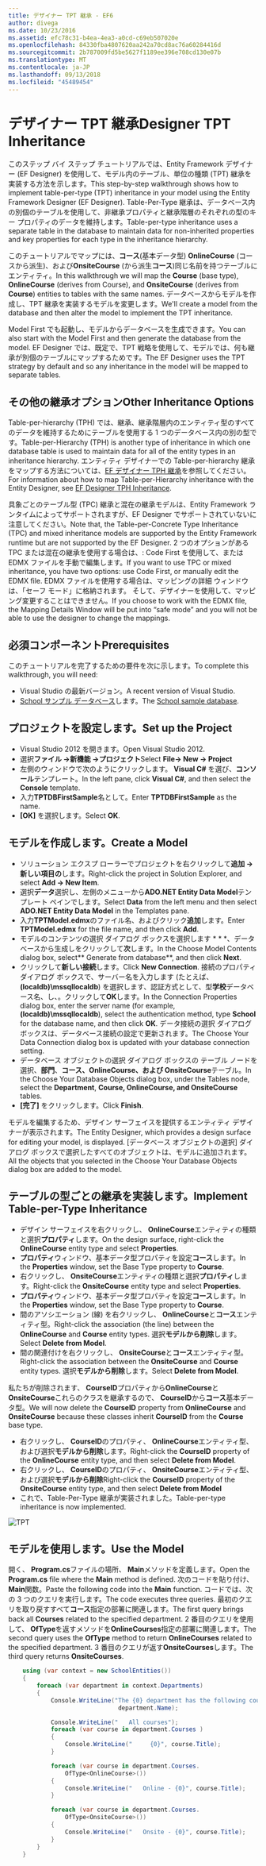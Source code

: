 ```yaml
---
title: デザイナー TPT 継承 - EF6
author: divega
ms.date: 10/23/2016
ms.assetid: efc78c31-b4ea-4ea3-a0cd-c69eb507020e
ms.openlocfilehash: 84330fba4807620aa242a70cd8ac76a60284416d
ms.sourcegitcommit: 2b787009fd5be5627f1189ee396e708cd130e07b
ms.translationtype: MT
ms.contentlocale: ja-JP
ms.lasthandoff: 09/13/2018
ms.locfileid: "45489454"
---
```

# <a name="designer-tpt-inheritance"></a><span data-ttu-id="f3e4c-102">デザイナー TPT 継承</span><span class="sxs-lookup"><span data-stu-id="f3e4c-102">Designer TPT Inheritance</span></span>
<span data-ttu-id="f3e4c-103">このステップ バイ ステップ チュートリアルでは、Entity Framework デザイナー (EF Designer) を使用して、モデル内のテーブル、単位の種類 (TPT) 継承を実装する方法を示します。</span><span class="sxs-lookup"><span data-stu-id="f3e4c-103">This step-by-step walkthrough shows how to implement table-per-type (TPT) inheritance in your model using the Entity Framework Designer (EF Designer).</span></span> <span data-ttu-id="f3e4c-104">Table-Per-Type 継承は、データベース内の別個のテーブルを使用して、非継承プロパティと継承階層のそれぞれの型のキー プロパティのデータを維持します。</span><span class="sxs-lookup"><span data-stu-id="f3e4c-104">Table-per-type inheritance uses a separate table in the database to maintain data for non-inherited properties and key properties for each type in the inheritance hierarchy.</span></span>

<span data-ttu-id="f3e4c-105">このチュートリアルでマップには、**コース**(基本データ型) **OnlineCourse** (コースから派生)、および**OnsiteCourse** (から派生**コース**)同じ名前を持つテーブルにエンティティ。</span><span class="sxs-lookup"><span data-stu-id="f3e4c-105">In this walkthrough we will map the **Course** (base type), **OnlineCourse** (derives from Course), and **OnsiteCourse** (derives from **Course**) entities to tables with the same names.</span></span> <span data-ttu-id="f3e4c-106">データベースからモデルを作成し、TPT 継承を実装するモデルを変更します。</span><span class="sxs-lookup"><span data-stu-id="f3e4c-106">We'll create a model from the database and then alter the model to implement the TPT inheritance.</span></span>

<span data-ttu-id="f3e4c-107">Model First でも起動し、モデルからデータベースを生成できます。</span><span class="sxs-lookup"><span data-stu-id="f3e4c-107">You can also start with the Model First and then generate the database from the model.</span></span> <span data-ttu-id="f3e4c-108">EF Designer では、既定で、TPT 戦略を使用して、モデルでは、何も継承が別個のテーブルにマップするためです。</span><span class="sxs-lookup"><span data-stu-id="f3e4c-108">The EF Designer uses the TPT strategy by default and so any inheritance in the model will be mapped to separate tables.</span></span>

## <a name="other-inheritance-options"></a><span data-ttu-id="f3e4c-109">その他の継承オプション</span><span class="sxs-lookup"><span data-stu-id="f3e4c-109">Other Inheritance Options</span></span>

<span data-ttu-id="f3e4c-110">Table-per-hierarchy (TPH) では、継承、継承階層内のエンティティ型のすべてのデータを維持するためにテーブルを使用する 1 つのデータベース内の別の型です。</span><span class="sxs-lookup"><span data-stu-id="f3e4c-110">Table-per-Hierarchy (TPH) is another type of inheritance in which one database table is used to maintain data for all of the entity types in an inheritance hierarchy.</span></span>  <span data-ttu-id="f3e4c-111">エンティティ デザイナーでの Table-per-hierarchy 継承をマップする方法については、[EF デザイナー TPH 継承](~/ef6/modeling/designer/inheritance/tph.md)を参照してください。</span><span class="sxs-lookup"><span data-stu-id="f3e4c-111">For information about how to map Table-per-Hierarchy inheritance with the Entity Designer, see [EF Designer TPH Inheritance](~/ef6/modeling/designer/inheritance/tph.md).</span></span> 

<span data-ttu-id="f3e4c-112">具象ごとのテーブル型 (TPC) 継承と混在の継承モデルは、Entity Framework ランタイムによってサポートされますが、EF Designer でサポートされていないに注意してください。</span><span class="sxs-lookup"><span data-stu-id="f3e4c-112">Note that, the Table-per-Concrete Type Inheritance (TPC) and mixed inheritance models are supported by the Entity Framework runtime but are not supported by the EF Designer.</span></span> <span data-ttu-id="f3e4c-113">2 つのオプションがある TPC または混在の継承を使用する場合は、: Code First を使用して、または EDMX ファイルを手動で編集します。</span><span class="sxs-lookup"><span data-stu-id="f3e4c-113">If you want to use TPC or mixed inheritance, you have two options: use Code First, or manually edit the EDMX file.</span></span> <span data-ttu-id="f3e4c-114">EDMX ファイルを使用する場合は、マッピングの詳細 ウィンドウは、「セーフ モード」に格納されます。 そして、デザイナーを使用して、マッピング変更することはできません。</span><span class="sxs-lookup"><span data-stu-id="f3e4c-114">If you choose to work with the EDMX file, the Mapping Details Window will be put into “safe mode” and you will not be able to use the designer to change the mappings.</span></span>

## <a name="prerequisites"></a><span data-ttu-id="f3e4c-115">必須コンポーネント</span><span class="sxs-lookup"><span data-stu-id="f3e4c-115">Prerequisites</span></span>

<span data-ttu-id="f3e4c-116">このチュートリアルを完了するための要件を次に示します。</span><span class="sxs-lookup"><span data-stu-id="f3e4c-116">To complete this walkthrough, you will need:</span></span>

- <span data-ttu-id="f3e4c-117">Visual Studio の最新バージョン。</span><span class="sxs-lookup"><span data-stu-id="f3e4c-117">A recent version of Visual Studio.</span></span>
- <span data-ttu-id="f3e4c-118">[School サンプル データベース](~/ef6/resources/school-database.md)します。</span><span class="sxs-lookup"><span data-stu-id="f3e4c-118">The [School sample database](~/ef6/resources/school-database.md).</span></span>

## <a name="set-up-the-project"></a><span data-ttu-id="f3e4c-119">プロジェクトを設定します。</span><span class="sxs-lookup"><span data-stu-id="f3e4c-119">Set up the Project</span></span>

-   <span data-ttu-id="f3e4c-120">Visual Studio 2012 を開きます。</span><span class="sxs-lookup"><span data-stu-id="f3e4c-120">Open Visual Studio 2012.</span></span>
-   <span data-ttu-id="f3e4c-121">選択**ファイル -&gt;新機能 -&gt;プロジェクト**</span><span class="sxs-lookup"><span data-stu-id="f3e4c-121">Select **File-&gt; New -&gt; Project**</span></span>
-   <span data-ttu-id="f3e4c-122">左側のウィンドウで次のようにクリックします。 **Visual C\#** を選び、**コンソール**テンプレート。</span><span class="sxs-lookup"><span data-stu-id="f3e4c-122">In the left pane, click **Visual C\#**, and then select the **Console** template.</span></span>
-   <span data-ttu-id="f3e4c-123">入力**TPTDBFirstSample**名として。</span><span class="sxs-lookup"><span data-stu-id="f3e4c-123">Enter **TPTDBFirstSample** as the name.</span></span>
-   <span data-ttu-id="f3e4c-124">**[OK]** を選択します。</span><span class="sxs-lookup"><span data-stu-id="f3e4c-124">Select **OK**.</span></span>

## <a name="create-a-model"></a><span data-ttu-id="f3e4c-125">モデルを作成します。</span><span class="sxs-lookup"><span data-stu-id="f3e4c-125">Create a Model</span></span>

-   <span data-ttu-id="f3e4c-126">ソリューション エクスプ ローラーでプロジェクトを右クリックして**追加 -&gt;新しい項目の**します。</span><span class="sxs-lookup"><span data-stu-id="f3e4c-126">Right-click the project in Solution Explorer, and select **Add -&gt; New Item**.</span></span>
-   <span data-ttu-id="f3e4c-127">選択**データ**選択し、左側のメニューから**ADO.NET Entity Data Model**テンプレート ペインでします。</span><span class="sxs-lookup"><span data-stu-id="f3e4c-127">Select **Data** from the left menu and then select **ADO.NET Entity Data Model** in the Templates pane.</span></span>
-   <span data-ttu-id="f3e4c-128">入力**TPTModel.edmx**のファイル名、およびクリック**追加**します。</span><span class="sxs-lookup"><span data-stu-id="f3e4c-128">Enter **TPTModel.edmx** for the file name, and then click **Add**.</span></span>
-   <span data-ttu-id="f3e4c-129">モデルのコンテンツの選択 ダイアログ ボックスを選択します \* \* \*、データベースから生成しをクリックして**次**します。</span><span class="sxs-lookup"><span data-stu-id="f3e4c-129">In the Choose Model Contents dialog box, select\*\* Generate from database\*\*, and then click **Next**.</span></span>
-   <span data-ttu-id="f3e4c-130">クリックして**新しい接続**します。</span><span class="sxs-lookup"><span data-stu-id="f3e4c-130">Click **New Connection**.</span></span>
    <span data-ttu-id="f3e4c-131">接続のプロパティ ダイアログ ボックスで、サーバー名を入力します (たとえば、 **(localdb)\\mssqllocaldb**) を選択します、認証方式として、型**学校**データベース名、し、。クリックして**OK**します。</span><span class="sxs-lookup"><span data-stu-id="f3e4c-131">In the Connection Properties dialog box, enter the server name (for example, **(localdb)\\mssqllocaldb**), select the authentication method, type **School** for the database name, and then click **OK**.</span></span>
    <span data-ttu-id="f3e4c-132">データ接続の選択 ダイアログ ボックスは、データベース接続の設定で更新されます。</span><span class="sxs-lookup"><span data-stu-id="f3e4c-132">The Choose Your Data Connection dialog box is updated with your database connection setting.</span></span>
-   <span data-ttu-id="f3e4c-133">データベース オブジェクトの選択 ダイアログ ボックスの テーブル ノードを選択、**部門**、**コース、OnlineCourse、および OnsiteCourse**テーブル。</span><span class="sxs-lookup"><span data-stu-id="f3e4c-133">In the Choose Your Database Objects dialog box, under the Tables node, select the **Department**, **Course, OnlineCourse, and OnsiteCourse** tables.</span></span>
-   <span data-ttu-id="f3e4c-134">**[完了]** をクリックします。</span><span class="sxs-lookup"><span data-stu-id="f3e4c-134">Click **Finish**.</span></span>

<span data-ttu-id="f3e4c-135">モデルを編集するため、デザイン サーフェイスを提供するエンティティ デザイナーが表示されます。</span><span class="sxs-lookup"><span data-stu-id="f3e4c-135">The Entity Designer, which provides a design surface for editing your model, is displayed.</span></span> <span data-ttu-id="f3e4c-136">[データベース オブジェクトの選択] ダイアログ ボックスで選択したすべてのオブジェクトは、モデルに追加されます。</span><span class="sxs-lookup"><span data-stu-id="f3e4c-136">All the objects that you selected in the Choose Your Database Objects dialog box are added to the model.</span></span>

## <a name="implement-table-per-type-inheritance"></a><span data-ttu-id="f3e4c-137">テーブルの型ごとの継承を実装します。</span><span class="sxs-lookup"><span data-stu-id="f3e4c-137">Implement Table-per-Type Inheritance</span></span>

-   <span data-ttu-id="f3e4c-138">デザイン サーフェイスを右クリックし、 **OnlineCourse**エンティティの種類と選択**プロパティ**します。</span><span class="sxs-lookup"><span data-stu-id="f3e4c-138">On the design surface, right-click the **OnlineCourse** entity type and select **Properties**.</span></span>
-   <span data-ttu-id="f3e4c-139">**プロパティ**ウィンドウ、基本データ型プロパティを設定**コース**します。</span><span class="sxs-lookup"><span data-stu-id="f3e4c-139">In the **Properties** window, set the Base Type property to **Course**.</span></span>
-   <span data-ttu-id="f3e4c-140">右クリックし、 **OnsiteCourse**エンティティの種類と選択**プロパティ**します。</span><span class="sxs-lookup"><span data-stu-id="f3e4c-140">Right-click the **OnsiteCourse** entity type and select **Properties**.</span></span>
-   <span data-ttu-id="f3e4c-141">**プロパティ**ウィンドウ、基本データ型プロパティを設定**コース**します。</span><span class="sxs-lookup"><span data-stu-id="f3e4c-141">In the **Properties** window, set the Base Type property to **Course**.</span></span>
-   <span data-ttu-id="f3e4c-142">間のアソシエーション (線) を右クリックし、 **OnlineCourse**と**コース**エンティティ型。</span><span class="sxs-lookup"><span data-stu-id="f3e4c-142">Right-click the association (the line) between the **OnlineCourse** and **Course** entity types.</span></span>
    <span data-ttu-id="f3e4c-143">選択**モデルから削除**します。</span><span class="sxs-lookup"><span data-stu-id="f3e4c-143">Select **Delete from Model**.</span></span>
-   <span data-ttu-id="f3e4c-144">間の関連付けを右クリックし、 **OnsiteCourse**と**コース**エンティティ型。</span><span class="sxs-lookup"><span data-stu-id="f3e4c-144">Right-click the association between the **OnsiteCourse** and **Course** entity types.</span></span>
    <span data-ttu-id="f3e4c-145">選択**モデルから削除**します。</span><span class="sxs-lookup"><span data-stu-id="f3e4c-145">Select **Delete from Model**.</span></span>

<span data-ttu-id="f3e4c-146">私たちが削除されます、 **CourseID**プロパティから**OnlineCourse**と**OnsiteCourse**これらのクラスを継承するので、 **CourseID**から**コース**基本データ型。</span><span class="sxs-lookup"><span data-stu-id="f3e4c-146">We will now delete the **CourseID** property from **OnlineCourse** and **OnsiteCourse** because these classes inherit **CourseID** from the **Course** base type.</span></span>

-   <span data-ttu-id="f3e4c-147">右クリックし、 **CourseID**のプロパティ、 **OnlineCourse**エンティティ型、および選択**モデルから削除**します。</span><span class="sxs-lookup"><span data-stu-id="f3e4c-147">Right-click the **CourseID** property of the **OnlineCourse** entity type, and then select **Delete from Model**.</span></span>
-   <span data-ttu-id="f3e4c-148">右クリックし、 **CourseID**のプロパティ、 **OnsiteCourse**エンティティ型、および選択**モデルから削除**</span><span class="sxs-lookup"><span data-stu-id="f3e4c-148">Right-click the **CourseID** property of the **OnsiteCourse** entity type, and then select **Delete from Model**</span></span>
-   <span data-ttu-id="f3e4c-149">これで、Table-Per-Type 継承が実装されました。</span><span class="sxs-lookup"><span data-stu-id="f3e4c-149">Table-per-type inheritance is now implemented.</span></span>

![TPT](~/ef6/media/tpt.png)

## <a name="use-the-model"></a><span data-ttu-id="f3e4c-151">モデルを使用します。</span><span class="sxs-lookup"><span data-stu-id="f3e4c-151">Use the Model</span></span>

<span data-ttu-id="f3e4c-152">開く、 **Program.cs**ファイルの場所、 **Main**メソッドを定義します。</span><span class="sxs-lookup"><span data-stu-id="f3e4c-152">Open the **Program.cs** file where the **Main** method is defined.</span></span> <span data-ttu-id="f3e4c-153">次のコードを貼り付け、 **Main**関数。</span><span class="sxs-lookup"><span data-stu-id="f3e4c-153">Paste the following code into the **Main** function.</span></span> <span data-ttu-id="f3e4c-154">コードでは、次の 3 つのクエリを実行します。</span><span class="sxs-lookup"><span data-stu-id="f3e4c-154">The code executes three queries.</span></span> <span data-ttu-id="f3e4c-155">最初のクエリを取り戻すすべて**コース**指定の部署に関連します。</span><span class="sxs-lookup"><span data-stu-id="f3e4c-155">The first query brings back all **Courses** related to the specified department.</span></span> <span data-ttu-id="f3e4c-156">2 番目のクエリを使用して、 **OfType**を返すメソッドを**OnlineCourses**指定の部署に関連します。</span><span class="sxs-lookup"><span data-stu-id="f3e4c-156">The second query uses the **OfType** method to return **OnlineCourses** related to the specified department.</span></span> <span data-ttu-id="f3e4c-157">3 番目のクエリが返す**OnsiteCourses**します。</span><span class="sxs-lookup"><span data-stu-id="f3e4c-157">The third query returns **OnsiteCourses**.</span></span>

``` csharp
    using (var context = new SchoolEntities())
    {
        foreach (var department in context.Departments)
        {
            Console.WriteLine("The {0} department has the following courses:",
                               department.Name);

            Console.WriteLine("   All courses");
            foreach (var course in department.Courses )
            {
                Console.WriteLine("     {0}", course.Title);
            }

            foreach (var course in department.Courses.
                OfType<OnlineCourse>())
            {
                Console.WriteLine("   Online - {0}", course.Title);
            }

            foreach (var course in department.Courses.
                OfType<OnsiteCourse>())
            {
                Console.WriteLine("   Onsite - {0}", course.Title);
            }
        }
    }
```
